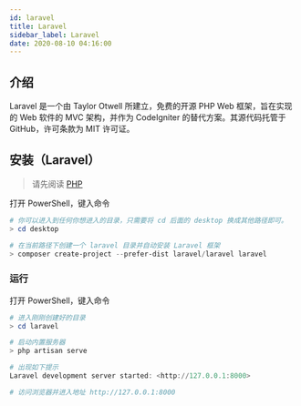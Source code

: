```yaml
---
id: laravel
title: Laravel
sidebar_label: Laravel
date: 2020-08-10 04:16:00
---
```


## 介绍

Laravel 是一个由 Taylor Otwell 所建立，免费的开源 PHP Web 框架，旨在实现的 Web 软件的 MVC 架构，并作为 CodeIgniter 的替代方案。其源代码托管于 GitHub，许可条款为 MIT 许可证。 

## 安装（Laravel）

> 请先阅读 [PHP](introduction)

打开 PowerShell，键入命令  
~~~PowerShell
# 你可以进入到任何你想进入的目录，只需要将 cd 后面的 desktop 换成其他路径即可。
> cd desktop

# 在当前路径下创建一个 laravel 目录并自动安装 Laravel 框架
> composer create-project --prefer-dist laravel/laravel laravel
~~~

### 运行

打开 PowerShell，键入命令  
~~~PowerShell
# 进入刚刚创建好的目录
> cd laravel

# 启动内置服务器
> php artisan serve

# 出现如下提示
Laravel development server started: <http://127.0.0.1:8000>

# 访问浏览器并进入地址 http://127.0.0.1:8000
~~~